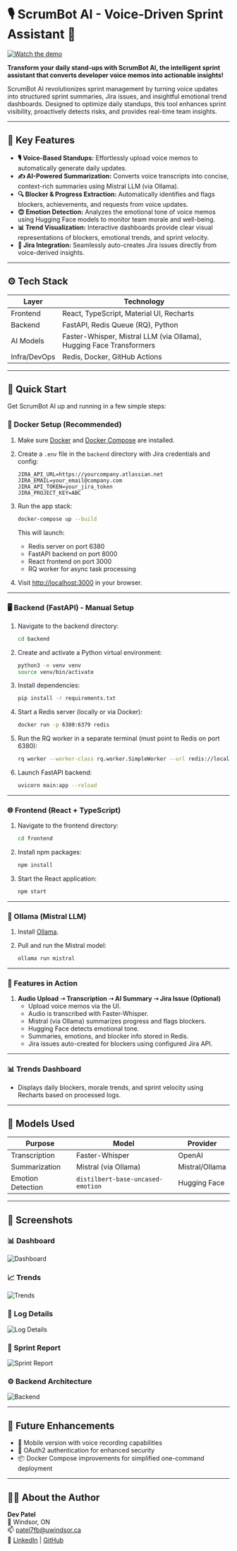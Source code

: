 # 🎙️ ScrumBot AI - Voice-Driven Sprint Assistant 🤖

[![Watch the demo](./screenshots/Dashboard.png)](https://drive.google.com/file/d/1S8WNUBdXk-2SQB6psX3_LYP44iy90vP3/view?usp=sharing)

**Transform your daily stand-ups with ScrumBot AI, the intelligent sprint assistant that converts developer voice memos into actionable insights!**

ScrumBot AI revolutionizes sprint management by turning voice updates into structured sprint summaries, Jira issues, and insightful emotional trend dashboards. Designed to optimize daily standups, this tool enhances sprint visibility, proactively detects risks, and provides real-time team insights.

---

## 🧠 Key Features

- **🎙️ Voice-Based Standups:** Effortlessly upload voice memos to automatically generate daily updates.
- **✍️ AI-Powered Summarization:** Converts voice transcripts into concise, context-rich summaries using Mistral LLM (via Ollama).
- **🔍 Blocker & Progress Extraction:** Automatically identifies and flags blockers, achievements, and requests from voice updates.
- **😊 Emotion Detection:** Analyzes the emotional tone of voice memos using Hugging Face models to monitor team morale and well-being.
- **📊 Trend Visualization:** Interactive dashboards provide clear visual representations of blockers, emotional trends, and sprint velocity.
- **🧾 Jira Integration:** Seamlessly auto-creates Jira issues directly from voice-derived insights.

---

## ⚙️ Tech Stack

| Layer          | Technology                                      |
|----------------|--------------------------------------------------|
| Frontend       | React, TypeScript, Material UI, Recharts        |
| Backend        | FastAPI, Redis Queue (RQ), Python               |
| AI Models      | Faster-Whisper, Mistral LLM (via Ollama), Hugging Face Transformers |
| Infra/DevOps   | Redis, Docker, GitHub Actions                    |

---

## 🚀 Quick Start

Get ScrumBot AI up and running in a few simple steps:

### 🐳 Docker Setup (Recommended)

1. Make sure [Docker](https://www.docker.com/get-started) and [Docker Compose](https://docs.docker.com/compose/install/) are installed.

2. Create a `.env` file in the `backend` directory with Jira credentials and config:

    ```env
    JIRA_API_URL=https://yourcompany.atlassian.net
    JIRA_EMAIL=your_email@company.com
    JIRA_API_TOKEN=your_jira_token
    JIRA_PROJECT_KEY=ABC
    ```

3. Run the app stack:

    ```bash
    docker-compose up --build
    ```

    This will launch:
    - Redis server on port 6380
    - FastAPI backend on port 8000
    - React frontend on port 3000
    - RQ worker for async task processing

4. Visit [http://localhost:3000](http://localhost:3000) in your browser.

---

### 🖥️ Backend (FastAPI) - Manual Setup

1. Navigate to the backend directory:

    ```bash
    cd backend
    ```

2. Create and activate a Python virtual environment:

    ```bash
    python3 -m venv venv
    source venv/bin/activate
    ```

3. Install dependencies:

    ```bash
    pip install -r requirements.txt
    ```

4. Start a Redis server (locally or via Docker):

    ```bash
    docker run -p 6380:6379 redis
    ```

5. Run the RQ worker in a separate terminal (must point to Redis on port 6380):

    ```bash
    rq worker --worker-class rq.worker.SimpleWorker --url redis://localhost:6380
    ```

6. Launch FastAPI backend:

    ```bash
    uvicorn main:app --reload
    ```

---

### 🌐 Frontend (React + TypeScript)

1. Navigate to the frontend directory:

    ```bash
    cd frontend
    ```

2. Install npm packages:

    ```bash
    npm install
    ```

3. Start the React application:

    ```bash
    npm start
    ```

---

### 🧠 Ollama (Mistral LLM)

1. Install [Ollama](https://ollama.com/).

2. Pull and run the Mistral model:

    ```bash
    ollama run mistral
    ```

---

### 🧪 Features in Action

1. **Audio Upload ➝ Transcription ➝ AI Summary ➝ Jira Issue (Optional)**
    - Upload voice memos via the UI.
    - Audio is transcribed with Faster-Whisper.
    - Mistral (via Ollama) summarizes progress and flags blockers.
    - Hugging Face detects emotional tone.
    - Summaries, emotions, and blocker info stored in Redis.
    - Jira issues auto-created for blockers using configured Jira API.

---

### 📊 Trends Dashboard

* Displays daily blockers, morale trends, and sprint velocity using Recharts based on processed logs.

---

## 🧠 Models Used

| Purpose           | Model                             | Provider       |
| ----------------- | --------------------------------- | -------------- |
| Transcription     | Faster-Whisper                    | OpenAI         |
| Summarization     | Mistral (via Ollama)              | Mistral/Ollama |
| Emotion Detection | `distilbert-base-uncased-emotion` | Hugging Face   |

---

## 📸 Screenshots

### 📊 Dashboard  
![Dashboard](./screenshots/Dashboard.png)

### 📈 Trends  
![Trends](./screenshots/Trends.png)

### 📝 Log Details  
![Log Details](./screenshots/Log_Details.png)

### 📄 Sprint Report  
![Sprint Report](./screenshots/Sprint_Report.png)

### ⚙️ Backend Architecture  
![Backend](./screenshots/Backend.jpg)

---

## 📘 Future Enhancements

- 📱 Mobile version with voice recording capabilities
- 🔐 OAuth2 authentication for enhanced security
- 📦 Docker Compose improvements for simplified one-command deployment

---

## 👨‍💻 About the Author

**Dev Patel**  
📍 Windsor, ON  
📫 [patel7fb@uwindsor.ca](mailto:patel7fb@uwindsor.ca)  
🔗 [LinkedIn](https://www.linkedin.com/in/dev-patel-561535200/) | [GitHub](https://github.com/devpatel2601)

